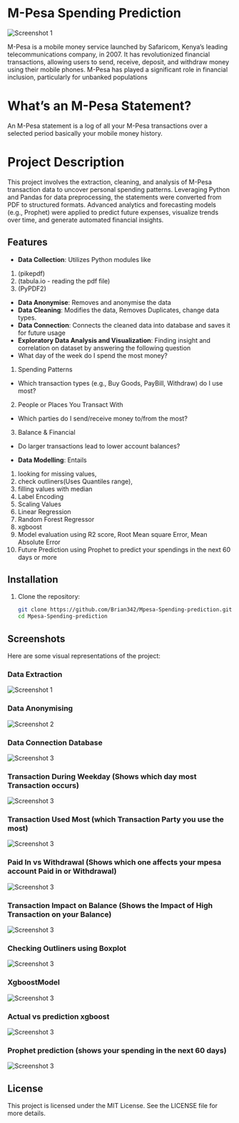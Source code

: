 # M-Pesa Spending Prediction
![Screenshot 1](/Images/Finance.jpg)

M-Pesa is a mobile money service launched by Safaricom, Kenya’s leading telecommunications company, in 2007. It has revolutionized financial transactions, allowing users to send, receive, deposit, and withdraw money using their mobile phones. M-Pesa has played a significant role in financial inclusion, particularly for unbanked populations

# What’s an M-Pesa Statement?
An M-Pesa statement is a log of all your M-Pesa transactions over a selected period basically your mobile money history.

# Project Description
This project involves the extraction, cleaning, and analysis of M-Pesa transaction data to uncover personal spending patterns. Leveraging Python and Pandas for data preprocessing, the statements were converted from PDF to structured formats. Advanced analytics and forecasting models (e.g., Prophet) were applied to predict future expenses, visualize trends over time, and generate automated financial insights. 
<!--The project also features a Flask-powered interface for interactive dashboards and personalized financial alerts.-->

## Features
- **Data Collection**: Utilizes Python modules like
1. (pikepdf) 
2. (tabula.io - reading the pdf file)
3. (PyPDF2)
- **Data Anonymise**: Removes and anonymise the data
- **Data Cleaning**: Modifies the data, Removes Duplicates, change data types.
- **Data Connection**: Connects the cleaned data into database and saves it for future usage
- **Exploratory Data Analysis and Visualization**: Finding insight and correlation on dataset by answering the following question
- What day of the week do I spend the most money?
1. Spending Patterns
- Which transaction types (e.g., Buy Goods, PayBill, Withdraw) do I use most?

2. People or Places You Transact With
- Which parties do I send/receive money to/from the most?
  
3. Balance & Financial 
- Do larger transactions lead to lower account balances?
   
- **Data Modelling**: Entails 
1. looking for missing values,
2. check outliners(Uses Quantiles range),
3. filling values with median
4. Label Encoding
5. Scaling Values
6. Linear Regression
7. Random Forest Regressor
8. xgboost
9. Model evaluation using R2 score, Root Mean square Error, Mean Absolute Error
10. Future Prediction using Prophet to predict your spendings in the next 60 days or more


## Installation
1. Clone the repository:
   ```bash
   git clone https://github.com/Brian342/Mpesa-Spending-prediction.git
   cd Mpesa-Spending-prediction
   ```

## Screenshots
Here are some visual representations of the project:

### Data Extraction
![Screenshot 1](/Images/Extracting_Data_pdf.png)

### Data Anonymising
![Screenshot 2](/Images/Anonymising.png)

### Data Connection Database
![Screenshot 3](/Images/ConnectingDatabase.png)

### Transaction During Weekday (Shows which day most Transaction occurs)
![Screenshot 3](/Images/TransactionWeekday.png)

### Transaction Used Most (which Transaction Party you use the most)
![Screenshot 3](/Images/TransactionUsedMost.png)

### Paid In vs Withdrawal (Shows which one affects your mpesa account Paid in or Withdrawal)
![Screenshot 3](/Images/PaidInvsWithdrawal.png)

### Transaction Impact on Balance (Shows the Impact of High Transaction on your Balance)
![Screenshot 3](/Images/TransactionImapactBalance.png)

### Checking Outliners using Boxplot
![Screenshot 3](/Images/CheckingOutliners.png)

### XgboostModel
![Screenshot 3](/Images/XgboostModel.png)

### Actual vs prediction xgboost
![Screenshot 3](/Images/Actual_vs_Prediction_Xgboost.png)

### Prophet prediction (shows your spending in the next 60 days)
![Screenshot 3](/Images/Prophet.png)

## License
This project is licensed under the MIT License. See the LICENSE file for more details.

